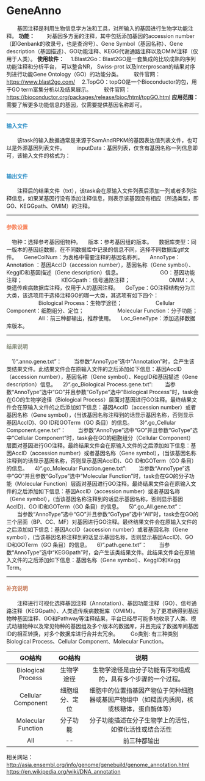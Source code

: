 # GeneAnno
　　基因注释是利用生物信息学方法和工具，对所输入的基因进行生物学功能注释。
**功能：**
　　对基因多方面的注释，其中包括添加基因的accession number（即Genbank的收录号，也是查询号）、Gene Symbol（基因名称）、Gene description（基因描述）、GO功能注释、KEGG代谢通路注释以及OMIM注释（仅用于人类）。
**使用软件：**
　1.Blast2Go：Blast2GO是一套集成的比较成熟的序列功能注释和分析平台， 可以整合NR， Swiss-prot 以及Interproscan的结果对序列进行功能Gene Ontology（GO）的功能分类。
　　软件官网：https://www.blast2go.com/
　2.TopGO：topGO是一个Bioconductor的包，用于GO term富集分析以及结果展示。
　　软件官网：https://bioconductor.org/packages/release/bioc/html/topGO.html
 **应用范围：**
　　需要了解更多功能信息的基因，仅需要提供基因名称即可。
***
#### **<i class="glyphicon glyphicon-log-in" aria-hidden="true" style="color:#3090C7"></i><span style="color:#3090C7"> 输入文件**
　　该task的输入数据通常是来源于SamAndRPKM的基因表达值列表文件，也可以是外源基因列表文件。
　　inputData：基因列表，仅含有基因名称一列信息即可，该输入文件的格式为：
<div style="text-align:center"><img data-src="2.png" width="100px" ></img></div>

#### **<i class="glyphicon glyphicon-log-out" aria-hidden="true" style="color:#3090C7"></i><span style="color:#3090C7"> 输出文件**
　　注释后的结果文件（txt），该task会在原输入文件列表后添加一列或者多列注释信息，如果某基因行没有添加注释信息，则表示该基因没有相应（所选类型，即GO、KEGGpath、OMIM）的注释。

***
#### **<i class="fa fa-cog" aria-hidden="true" style="color:#F88158"></i> <span style="color:#F88158">参数设置**

　<label id='species'>物种：</label>选择参考基因组物种。
　<label id='speciesVersion'>版本：</label>参考基因组的版本。
　<label id='dbType'>数据库类型：</label>同一版本的基因组数据，在不同数据库中记录的信息不同，选择不同数据库gtf文件。
　<label id='accIDColumn'>GeneColNum：</label>为表格中需要注释的基因名称列。
　<label id='annoType'>AnnoType：</label>Annotation ：基因AccID（accession number），基因名称（Gene symbol）、KeggID和基因描述（Gene description）信息。
　　　　　　　GO：基因功能注释；
　　　　　　　KEGGpath：信号通路注释；
　　　　　　　OMIM：人类遗传疾病数据库注释，仅用于人的基因注释。
　<label id='goType'>GoType：</label>GO注释结构分为三大类，该选项用于选择注释GO的哪一大类，其选项有如下四个：
 　　　　　　Biological Process：生物学途径；
　　　　　　Cellular Component：细胞组分、定位；
　　　　　　Molecular Function：分子功能；
　　　　　　All：前三种都输出，推荐使用。
　<label id='isAddLocAndGeneType'>Loc_GeneType：</label>添加选择数据库版本。

***
#### **<i class="fa fa-file-text" aria-hidden="true" style="color:#848b79"></i><span style="color:#848b79"> 结果说明**
　1)“.anno.gene.txt”：
 　　当参数“AnnoType”选中“Annotation”时，会产生该类结果文件。此结果文件会在原输入文件的之后添加如下信息：基因AccID（accession number），基因名称（Gene symbol）、KeggID和基因描述（Gene description）信息。
　2)“.go_Biological Process.gene.txt”:
 　　当参数“AnnoType”选中“GO”并且参数“GoType”选中“Biological Process”时，task会在GO的生物学途径（Biological Process）层面对基因进行GO注释。最终结果文件会在原输入文件的之后添加如下信息：基因AccID（accession number）或者基因名称（Gene symbol），(当该基因名称注释到的话显示基因名称，否则显示基因AccID)、GO ID和GOTerm（GO 条目）的信息。
　3)“.go_Cellular Component.gene.txt”：
 　　当参数“AnnoType”选中“GO”并且参数“GoType”选中“Cellular Component”时，task会在GO的细胞组分（Cellular Component）层面对基因进行GO注释。最终结果文件会在原输入文件的之后添加如下信息：基因AccID（accession number）或者基因名称（Gene symbol），(当该基因名称注释到的话显示基因名称，否则显示基因AccID)、GO ID和GOTerm（GO 条目）的信息。
　4)“.go_Molecular Function.gene.txt”:
 　　当参数“AnnoType”选中“GO”并且参数“GoType”选中“Molecular Function”时，task会在GO的分子功能（Molecular Function）层面对基因进行GO注释。最终结果文件会在原输入文件的之后添加如下信息：基因AccID（accession number）或者基因名称（Gene symbol），(当该基因名称注释到的话显示基因名称，否则显示基因AccID)、GO ID和GOTerm（GO 条目）的信息。
　5)“.go_All.gene.txt”：
 　　当参数“AnnoType”选中“GO”并且参数“GoType”选中“All”时，task会在GO的三个层面（BP、CC、MF）对基因进行GO注释。最终结果文件会在原输入文件的之后添加如下信息：基因AccID（accession number）或者基因名称（Gene symbol），(当该基因名称注释到的话显示基因名称，否则显示基因AccID)、GO ID和GOTerm（GO 条目）的信息。
　6)“.path.gene.txt”：
 　　当参数“AnnoType”选中“KEGGpath”时，会产生该类结果文件。此结果文件会在原输入文件的之后添加如下信息：基因名称（Gene symbol）、KeggID和Kegg Term。

***
#### **<span class="glyphicon glyphicon-paperclip" aria-hidden="true" style="color:#C47451"></span></i><span style="color:#C47451">  补充说明**
　　注释进行可视化选择基因注释（Annotation）、基因功能注释（GO）、信号通路注释（KEGGpath）、人类遗传疾病数据库（OMIM）。
　　为了更准确得到基因物种基因注释、GO和Pathway等注释结果，平台已经尽可能多地收录了人类、模式动植物种以及常见物种的基因组及多个版本的数据库，并且完成了数据库间基因ID的相互转换，对多个数据库进行合并去冗余。
　　Go类别: 有三种类别 Biological Process、Cellular Component、Molecular Function。

| GO结构        | GO结构   |  说明 |
| :----:   | :----:  | :----:  |
| Biological Process    | 生物学途径 |   生物学途径是由分子功能有序地组成的，具有多个步骤的一个过程。    |
| Cellular Component        |   细胞组分、定位   |   细胞中的位置指基因产物位于何种细胞器或基因产物组中（如糙面内质网，核或核糖体，蛋白酶体等）   |
| Molecular Function       |    分子功能    |  分子功能描述在分子生物学上的活性，如催化活性或结合活性 |
|All       |    --    |  前三种都输出 |

相关网站：　http://asia.ensembl.org/info/genome/genebuild/genome_annotation.html
　　　　　　https://en.wikipedia.org/wiki/DNA_annotation

